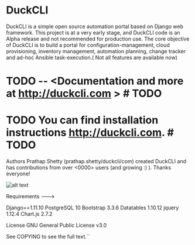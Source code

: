 # DuckCLI
DuckCLI is a simple open source automation portal based on Django web framework. This project is at a very early stage, and DuckCLI code is an Alpha release and not recommended for production use. 
The core objective of DuckCLI is to build a portal for configuration-management, cloud provisioning, inventory management, automation planning, change tracker and ad-hoc Ansible task-execution.( Not all features are available now)

# TODO -- <Documentation and more at http://duckcli.com >  # TODO

# TODO You can find installation instructions <http://duckcli.com>. # TODO

Authors
Prathap Shetty (prathap.shetty/duckcli/com) created DuckCLI and has contributions from over <0000> users (and growing :) ). Thanks everyone!

![alt text](http://duckcli.com/wp-content/uploads/2018/03/screencap.png)

Requirements ---> 

Django==1.11.10
PostgreSQL 10
Bootstrap 3.3.6
Datatables 1.10.12
jquery 1.12.4
Chart.js 2.7.2

License
GNU General Public License v3.0

See COPYING to see the full text.``

